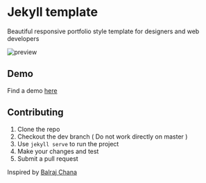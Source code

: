 # Jekyll template
Beautiful responsive portfolio style template for designers and web developers

![preview](http://i.imgur.com/9Nz6Ib9.jpg)

## Demo
Find a demo [here](https://livingcompany.github.io/)

## Contributing

1. Clone the repo
2. Checkout the dev branch ( Do not work directly on master )
3. Use ```jekyll serve``` to run the project
4. Make your changes and test
5. Submit a pull request


Inspired by [Balraj Chana](https://dribbble.com/shots/2380700-New-Portfolio-Site-Live)
